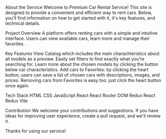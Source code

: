 About the Service
Welcome to Premium Car Rental Service! This site is designed to provide a convenient and efficient way to rent cars. Below, you'll find information on how to get started with it, it's key features, and technical details.

Project Overview
A platform offers renting cars with a simple and intuitive interface. Users can view available cars, learn more and manage their favorites. 

Key Features
View Catalog which includes the main charachteristics about all models as a preview. Easily set filters to find exactly what you're searching for.
Learn more about the chosen models by clicking the button below car characteristics.
Add cars to Favorites: by clicking the heart button, users can save a list of chosen cars with descriptions, images, and prices.
Removing cars from Favorites is easy too: just click the heart button once again.

Tech Stack
HTML
CSS
JavaScript
React
React Router DOM
Redux
React Redux
Vite

Contribution
We welcome your contributions and suggestions. If you have ideas for improving user experience, create a pull request, and we'll review it.

Thanks for using our service!
